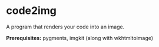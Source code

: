 # code2img
A program that renders your code into an image.

**Prerequisites:** pygments, imgkit (along with wkhtmltoimage)
